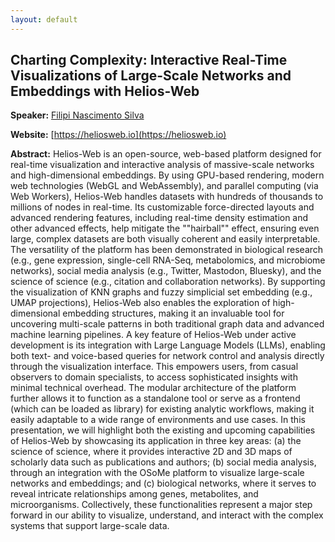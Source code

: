 ```yaml
---
layout: default
---
```


## Charting Complexity: Interactive Real-Time Visualizations of Large-Scale Networks and Embeddings with Helios-Web

**Speaker:** [Filipi Nascimento Silva](https://filipinascimento.github.io/)

**Website:** [https://heliosweb.io](https://heliosweb.io)

**Abstract:** Helios-Web is an open-source, web-based platform designed for real-time visualization and interactive analysis of massive-scale networks and high-dimensional embeddings. By using GPU-based rendering, modern web technologies (WebGL and WebAssembly), and parallel computing (via Web Workers), Helios-Web handles datasets with hundreds of thousands to millions of nodes in real-time. Its customizable force-directed layouts and advanced rendering features, including real-time density estimation and other advanced effects, help mitigate the ""hairball"" effect, ensuring even large, complex datasets are both visually coherent and easily interpretable. The versatility of the platform has been demonstrated in biological research (e.g., gene expression, single-cell RNA-Seq, metabolomics, and microbiome networks), social media analysis (e.g., Twitter, Mastodon, Bluesky), and the science of science (e.g., citation and collaboration networks). By supporting the visualization of KNN graphs and fuzzy simplicial set embedding (e.g., UMAP projections), Helios-Web also enables the exploration of high-dimensional embedding structures, making it an invaluable tool for uncovering multi-scale patterns in both traditional graph data and advanced machine learning pipelines.
A key feature of Helios-Web under active development is its integration with Large Language Models (LLMs), enabling both text- and voice-based queries for network control and analysis directly through the visualization interface. This empowers users, from casual observers to domain specialists, to access sophisticated insights with minimal technical overhead. The modular architecture of the platform further allows it to function as a standalone tool or serve as a frontend (which can be loaded as library) for existing analytic workflows, making it easily adaptable to a wide range of environments and use cases. In this presentation, we will highlight both the existing and upcoming capabilities of Helios-Web by showcasing its application in three key areas: (a) the science of science, where it provides interactive 2D and 3D maps of scholarly data such as publications and authors; (b) social media analysis, through an integration with the OSoMe platform to visualize large-scale networks and embeddings; and (c) biological networks, where it serves to reveal intricate relationships among genes, metabolites, and microorganisms. Collectively, these functionalities represent a major step forward in our ability to visualize, understand, and interact with the complex systems that support large-scale data.
